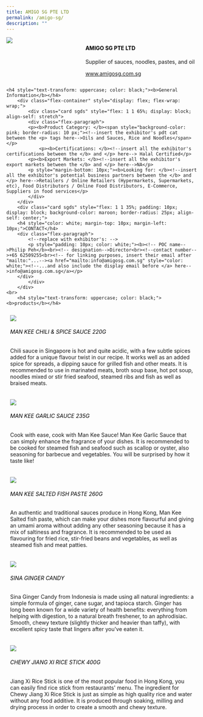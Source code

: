```yaml
---
title: AMIGO SG PTE LTD
permalink: /amigo-sg/
description: ""
---
```

<div class="flex-paragraph">
		<!--hi there! this is a comment and will provide you with instructional guides-->
		<!--insert booth number here!-->
		<p style="text-transform: uppercase"></p></div>
			<div class="flex-container" style="display: flex; flex-wrap: wrap;">
				<!--insert DOWNLOAD link of company logo between the " marks!-->
			<div class="card sgds" style="flex: 1 1 40%; display: block;"><img src="https://drive.google.com/u/0/uc?id=1t9-gVW49k_yv7ve1gar0WinxUz8weol8&amp;export=download"></div>
	<div class="card-sgds" style="flex: 1 1 58%; display: block; margin-left: 3px">
		<h4 style="text-transform: uppercase; color: black;"><!--insert the exhibitor's name between the <b> tags here--><b>Amigo SG Pte Ltd</b></h4><!--insert the exhibitor's description between the <p> tags here-->
		<p>Supplier of sauces, noodles, pastes, and oil</p>
		<!--insert the exhibitor's website link, making sure there is "https:// www." present please. make sure the entire https link goes in between the " marks-->
		<p><a href="https://www.amigosg.com.sg/" target="_blank"><!--insert the www website link here (no need for https)-->www.amigosg.com.sg</a></p>
	</div>
</div>



	<h4 style="text-transform: uppercase; color: black;"><b>General Information</b></h4>
		<div class="flex-container" style="display: flex; flex-wrap: wrap;">
			<div class="card sgds" style="flex: 1 1 65%; display: block; align-self: stretch">
			<div class="flex-paragraph">
			<p><b>Product Category: </b><span style="background-color: pink; border-radius: 10 px;"><!--insert the exhibitor's pdt cat between the <p> tags here-->Oils and Sauces, Rice and Noodles</span></p> 
				<p><b>Certifications: </b><!--insert all the exhibitor's certifications between the </b> and </p> here--> Halal Certified</p>
			<p><b>Export Markets: </b><!--insert all the exhibitor's export markets between the </b> and </p> here-->NA</p>
			<p style="margin-bottom: 10px;"><b>Looking for: </b><!--insert all the exhibitor's potential business partners between the </b> and </p> here-->Retailers / Online Retailers (Hypermarkets, Supermarkets, etc), Food Distributors / Online Food Distributors, E-Commerce, Suppliers in food services</p>
			</div>
		</div>
		<div class="card sgds" style="flex: 1 1 35%; padding: 10px; display: block; background-color: maroon; border-radius: 25px; align-self: center;">
		<h4 style="color: white; margin-top: 10px; margin-left: 10px;">CONTACT</h4>
		<div class="flex-paragraph">
			<!--replace with exhibitor's: -->
			<p style="padding: 10px; color: white;"><b><!-- POC name-->Philip Peh</b><br><!-- designation-->Director<br><!--contact number-->+65 62509255<br><!-- for linking purposes, insert their email after "mailto:"...--><a href="mailto:info@amigosg.com.sg" style="color: white;"><!--...and also include the display email before </a> here-->info@amigosg.com.sg</a></p>
		</div>
			</div>
		</div>
	<br>
		<h4 style="text-transform: uppercase; color: black;"><b>products</b></h4>
<div style="display: flex; flex-wrap: wrap;">
  <div class="card sgds" style="flex: 1 1 47%; margin: 10px; display: block;"><!--insert the exhibitor's DOWNLOAD image for product between the " marks here-->
	<div class="flex-image" style="display: block;"><img src="https://drive.google.com/u/0/uc?id=12IwHCej7x2DlsHie4ia55OE2mamMrAE_&amp;export=download"></div>
	<div class="flex-paragraph">
		<h6 style="text-transform: uppercase; color: black;"><!--insert product name before </h6> and product description after <p>-->Man Kee Chili &amp; Spice Sauce 220g</h6>
		<p>Chili sauce in Singapore is hot and quite acidic, with a few subtle spices added for a unique flavour twist in our recipe. It works well as an added spice for spreads, a dipping sauce for grilled fish and other meats. It is recommended to use in marinated meats, broth soup base, hot pot soup, noodles mixed or stir fried seafood, steamed ribs and fish as well as braised meats.</p></div>
	</div>
		<div class="card sgds" style="flex: 1 1 47%; margin: 10px; display: block;">
		<div class="flex-image" style="display: block;"><img src="https://drive.google.com/u/0/uc?id=1tHV3nfbQgR-uSpzzhO3TYaAotqieAVwR&amp;export=download"></div>
	<div class="flex-paragraph">
		<h6 style="text-transform: uppercase; color: black;">Man Kee Garlic Sauce 235g</h6>
		<p>Cook with ease, cook with Man Kee Sauce! Man Kee Garlic Sauce that can simply enhance the fragrance of your dishes. It is recommended to be cooked for steamed fish and seafood such as scallop or oyster, also seasoning for barbecue and vegetables. You will be surprised by how it taste like!</p></div>
	</div>
		<div class="card sgds" style="flex: 1 1 47%; margin: 10px; display: block;">
		<div class="flex-image" style="display: block;"><img src="https://drive.google.com/u/0/uc?id=1CQfdfnGNKWxDfv_7N2nbwsiSyz-M51Jg&amp;export=download"></div>
	<div class="flex-paragraph">
		<h6 style="text-transform: uppercase; color: black;">Man Kee Salted Fish Paste 260g</h6>
		<p>An authentic and traditional sauces produce in Hong Kong, Man Kee Salted fish paste, which can make your dishes more flavourful and giving an umami aroma without adding any other seasoning because it has a mix of saltiness and fragrance. It is recommended to be used as flavouring for fried rice, stir-fried beans and vegetables, as well as steamed fish and meat patties.</p></div>
		</div>
		<div class="card sgds" style="flex: 1 1 47%; margin: 10px; display: block;">
		<div class="flex-image" style="display: block;"><img src="https://drive.google.com/u/0/uc?id=13Z8mQ4hYLBBF_KC78RSlAgJmO1Qwraxz&amp;export=download"></div>
	<div class="flex-paragraph">
		<h6 style="text-transform: uppercase; color: black;">Sina Ginger Candy</h6>
		<p>Sina Ginger Candy from Indonesia is made using all natural ingredients: a simple formula of ginger, cane sugar, and tapioca starch. Ginger has long been known for a wide variety of health benefits: everything from helping with digestion, to a natural breath freshener, to an aphrodisiac. Smooth, chewy texture (slightly thicker and heavier than taffy), with excellent spicy taste that lingers after you've eaten it.</p></div>
	</div>
		<div class="card sgds" style="flex: 1 1 47%; margin: 10px; display: block;">
		<div class="flex-image" style="display: block;"><img src="https://drive.google.com/u/0/uc?id=1xHlT35_56pWMqtn4xnMDaKPOzweqmZyQ&amp;export=downloadd"></div>
	<div class="flex-paragraph">
		<h6 style="text-transform: uppercase; color: black;">Chewy Jiang Xi Rice Stick 400g</h6>
		<p>Jiang Xi Rice Stick is one of the most popular food in Hong Kong, you can easily find rice stick from restaurants' menu. The ingredient for Chewy Jiang Xi Rice Stick is just as simple as high quality rice and water without any food additive. It is produced through soaking, milling and drying process in order to create a smooth and chewy texture.</p></div>
	</div>
	<!--don't delete these 2 tags. double check how the layout looks on the right too and lemme know if there are any problems! thank u so much for ur hardwork!-->
	</div>